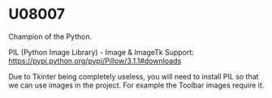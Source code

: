 # U08007
Champion of the Python.

PIL (Python Image Library) - Image & ImageTk Support: https://pypi.python.org/pypi/Pillow/3.1.1#downloads

Due to Tkinter being completely useless, you will need to install PIL so that we can use
images in the project. For example the Toolbar images require it. 